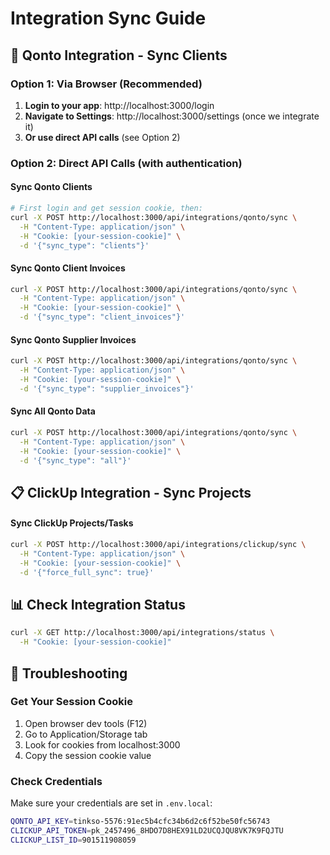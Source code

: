 # Integration Sync Guide

## 🏢 Qonto Integration - Sync Clients

### Option 1: Via Browser (Recommended)
1. **Login to your app**: http://localhost:3000/login
2. **Navigate to Settings**: http://localhost:3000/settings (once we integrate it)
3. **Or use direct API calls** (see Option 2)

### Option 2: Direct API Calls (with authentication)

#### Sync Qonto Clients
```bash
# First login and get session cookie, then:
curl -X POST http://localhost:3000/api/integrations/qonto/sync \
  -H "Content-Type: application/json" \
  -H "Cookie: [your-session-cookie]" \
  -d '{"sync_type": "clients"}'
```

#### Sync Qonto Client Invoices
```bash
curl -X POST http://localhost:3000/api/integrations/qonto/sync \
  -H "Content-Type: application/json" \
  -H "Cookie: [your-session-cookie]" \
  -d '{"sync_type": "client_invoices"}'
```

#### Sync Qonto Supplier Invoices
```bash
curl -X POST http://localhost:3000/api/integrations/qonto/sync \
  -H "Content-Type: application/json" \
  -H "Cookie: [your-session-cookie]" \
  -d '{"sync_type": "supplier_invoices"}'
```

#### Sync All Qonto Data
```bash
curl -X POST http://localhost:3000/api/integrations/qonto/sync \
  -H "Content-Type: application/json" \
  -H "Cookie: [your-session-cookie]" \
  -d '{"sync_type": "all"}'
```

## 📋 ClickUp Integration - Sync Projects

#### Sync ClickUp Projects/Tasks
```bash
curl -X POST http://localhost:3000/api/integrations/clickup/sync \
  -H "Content-Type: application/json" \
  -H "Cookie: [your-session-cookie]" \
  -d '{"force_full_sync": true}'
```

## 📊 Check Integration Status
```bash
curl -X GET http://localhost:3000/api/integrations/status \
  -H "Cookie: [your-session-cookie]"
```

## 🔧 Troubleshooting

### Get Your Session Cookie
1. Open browser dev tools (F12)
2. Go to Application/Storage tab
3. Look for cookies from localhost:3000
4. Copy the session cookie value

### Check Credentials
Make sure your credentials are set in `.env.local`:
```bash
QONTO_API_KEY=tinkso-5576:91ec5b4cfc34b6d2c6f52be50fc56743
CLICKUP_API_TOKEN=pk_2457496_8HDO7D8HEX91LD2UCQJQU8VK7K9FQJTU
CLICKUP_LIST_ID=901511908059
```